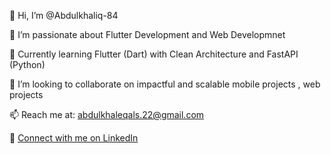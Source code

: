 👋 Hi, I’m @Abdulkhaliq-84

👀 I’m passionate about Flutter Development and Web Developmnet

🌱 Currently learning Flutter (Dart) with Clean Architecture and FastAPI (Python)

💞️ I’m looking to collaborate on impactful and scalable mobile projects , web projects

📫 Reach me at: abdulkhaleqals.22@gmail.com

🔗 [Connect with me on LinkedIn](https://www.linkedin.com/in/abdulkhaleq-al-subaie-8927bb324)
